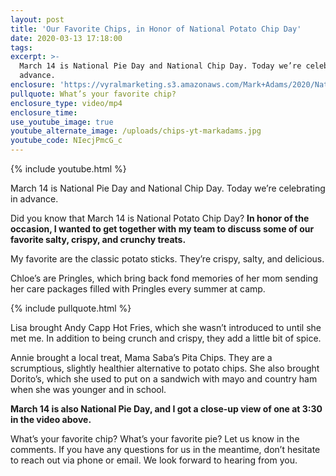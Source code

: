 ```yaml
---
layout: post
title: 'Our Favorite Chips, in Honor of National Potato Chip Day'
date: 2020-03-13 17:18:00
tags:
excerpt: >-
  March 14 is National Pie Day and National Chip Day. Today we’re celebrating in
  advance.
enclosure: 'https://vyralmarketing.s3.amazonaws.com/Mark+Adams/2020/National+Chip+Day.mp4'
pullquote: What’s your favorite chip?
enclosure_type: video/mp4
enclosure_time:
use_youtube_image: true
youtube_alternate_image: /uploads/chips-yt-markadams.jpg
youtube_code: NIecjPmcG_c
---
```


{% include youtube.html %}

March 14 is National Pie Day and National Chip Day. Today we’re celebrating in advance.

Did you know that March 14 is National Potato Chip Day? **In honor of the occasion, I wanted to get together with my team to discuss some of our favorite salty, crispy, and crunchy treats.**

My favorite are the classic potato sticks. They’re crispy, salty, and delicious.

Chloe’s are Pringles, which bring back fond memories of her mom sending her care packages filled with Pringles every summer at camp.

{% include pullquote.html %}

Lisa brought Andy Capp Hot Fries, which she wasn’t introduced to until she met me. In addition to being crunch and crispy, they add a little bit of spice.

Annie brought a local treat, Mama Saba’s Pita Chips. They are a scrumptious, slightly healthier alternative to potato chips. She also brought Dorito’s, which she used to put on a sandwich with mayo and country ham when she was younger and in school.

**March 14 is also National Pie Day, and I got a close-up view of one at 3:30 in the video above.**

What’s your favorite chip? What’s your favorite pie? Let us know in the comments. If you have any questions for us in the meantime, don’t hesitate to reach out via phone or email. We look forward to hearing from you.